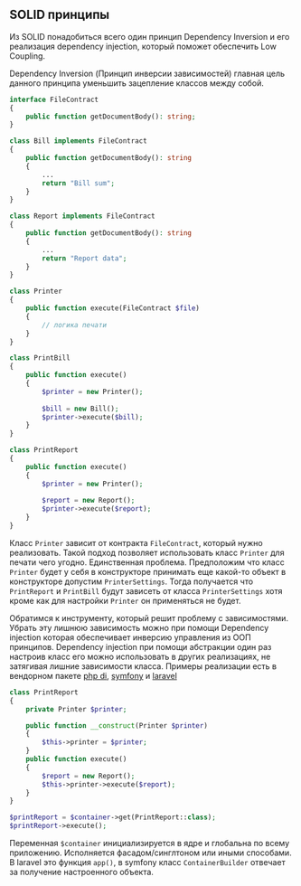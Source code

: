 ## SOLID принципы

Из SOLID понадобиться всего один принцип Dependency Inversion и его реализация dependency injection, который поможет обеспечить Low Coupling.

Dependency Inversion (Принцип инверсии зависимостей) главная цель данного принципа уменьшить зацепление классов между собой.

```php
interface FileContract 
{
    public function getDocumentBody(): string;
}

class Bill implements FileContract 
{
    public function getDocumentBody(): string
    {
        ...
        return "Bill sum";
    }
}

class Report implements FileContract 
{
    public function getDocumentBody(): string
    {
        ...
        return "Report data";
    }
}

class Printer 
{
    public function execute(FileContract $file) 
    {
        // логика печати
    }
}

class PrintBill 
{
    public function execute() 
    {
        $printer = new Printer();
        
        $bill = new Bill();
        $printer->execute($bill);
    }
}

class PrintReport 
{
    public function execute() 
    {
        $printer = new Printer();
        
        $report = new Report();
        $printer->execute($report);
    }
}

```
Класс `Printer` зависит от контракта `FileContract`, который нужно реализовать. Такой подход позволяет использовать класс `Printer` для печати чего угодно.
Единственная проблема. Предположим что класс `Printer` будет у себя в конструкторе принимать еще какой-то объект в конструкторе допустим `PrinterSettings`. 
Тогда получается что `PrintReport` и `PrintBill` будут зависеть от класса `PrinterSettings` хотя кроме как для настройки `Printer` он применяться не будет. 

Обратимся к инструменту, который решит проблему с зависимостями. Убрать эту лишнюю зависимость можно при помощи Dependency injection которая обеспечивает инверсию управления из ООП принципов.
Dependency injection при помощи абстракции один раз настроив класс его можно использовать в других реализациях, не затягивая лишние зависимости класса.
Примеры реализации есть в вендорном пакете [php di](https://github.com/PHP-DI/PHP-DI), [symfony](https://symfony.com/doc/current/components/dependency_injection.html) и [laravel](https://laravel.com/docs/8.x/providers) 

```php
class PrintReport 
{
    private Printer $printer;

    public function __construct(Printer $printer)
    {
        $this->printer = $printer;
    }
    public function execute() 
    {
        $report = new Report();
        $this->printer->execute($report);
    }
}

$printReport = $container->get(PrintReport::class);
$printReport->execute();
```

Переменная `$container` инициализируется в ядре и глобальна по всему приложению. Исполняется фасадом/синглтоном или иными способами.
В laravel это функция `app()`, в symfony класс `ContainerBuilder` отвечает за получение настроенного объекта.
